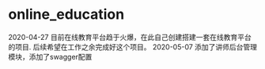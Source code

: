 # online_education
2020-04-27 目前在线教育平台趋于火爆，在此自己创建搭建一套在线教育平台的项目.
后续希望在工作之余完成好这个项目。
2020-05-07 添加了讲师后台管理模块，添加了swagger配置
